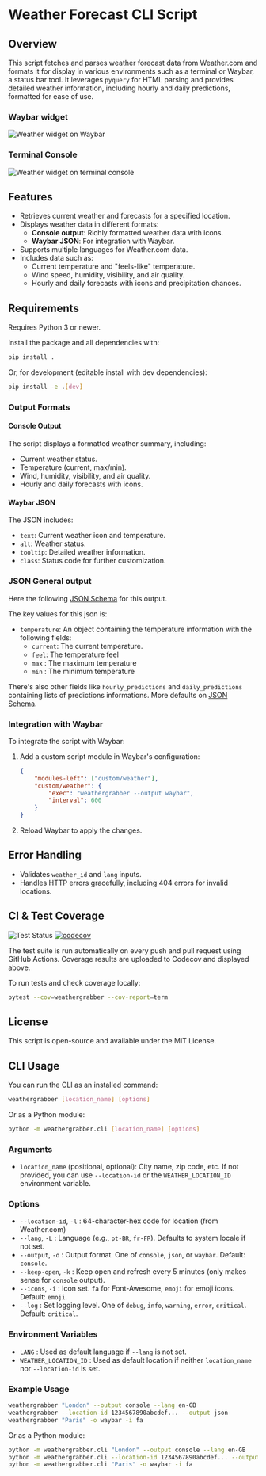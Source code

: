 # Weather Forecast CLI Script

## Overview

This script fetches and parses weather forecast data from Weather.com and formats it for display in various environments such as a terminal or Waybar, a status bar tool. It leverages `pyquery` for HTML parsing and provides detailed weather information, including hourly and daily predictions, formatted for ease of use.

### Waybar widget

![Weather widget on Waybar](image.png)

### Terminal Console

![Weather widget on terminal console](image-1.png)

## Features

- Retrieves current weather and forecasts for a specified location.
- Displays weather data in different formats:
  - **Console output**: Richly formatted weather data with icons.
  - **Waybar JSON**: For integration with Waybar.
- Supports multiple languages for Weather.com data.
- Includes data such as:
  - Current temperature and "feels-like" temperature.
  - Wind speed, humidity, visibility, and air quality.
  - Hourly and daily forecasts with icons and precipitation chances.

## Requirements

Requires Python 3 or newer.

Install the package and all dependencies with:

```sh
pip install .
```

Or, for development (editable install with dev dependencies):

```sh
pip install -e .[dev]
```

### Output Formats

#### Console Output

The script displays a formatted weather summary, including:

- Current weather status.
- Temperature (current, max/min).
- Wind, humidity, visibility, and air quality.
- Hourly and daily forecasts with icons.

#### Waybar JSON

The JSON includes:

- `text`: Current weather icon and temperature.
- `alt`: Weather status.
- `tooltip`: Detailed weather information.
- `class`: Status code for further customization.

### JSON General output

Here the following [JSON Schema](schema.json) for this output.

The key values for this json is:

- `temperature`: An object containing the temperature information with the following fields:
  - `current`: The current temperature.
  - `feel`: The temperature feel
  - `max` : The maximum temperature
  - `min` : The minimum temperature

There's also other fields like `hourly_predictions` and `daily_predictions` containing lists of predictions informations. More defaults on [JSON Schema](schema.json).

### Integration with Waybar

To integrate the script with Waybar:

1. Add a custom script module in Waybar's configuration:

   ```json
   {
       "modules-left": ["custom/weather"],
       "custom/weather": {
           "exec": "weathergrabber --output waybar",
           "interval": 600
       }
   }
   ```

2. Reload Waybar to apply the changes.

## Error Handling

- Validates `weather_id` and `lang` inputs.
- Handles HTTP errors gracefully, including 404 errors for invalid locations.

## CI & Test Coverage

![Test Status](https://github.com/cjuniorfox/weathergrabber/actions/workflows/python-package.yml/badge.svg)
[![codecov](https://codecov.io/gh/cjuniorfox/weathergrabber/branch/main/graph/badge.svg)](https://codecov.io/gh/cjuniorfox/weathergrabber)

The test suite is run automatically on every push and pull request using GitHub Actions. Coverage results are uploaded to Codecov and displayed above.

To run tests and check coverage locally:

```sh
pytest --cov=weathergrabber --cov-report=term
```

## License

This script is open-source and available under the MIT License.

## CLI Usage

You can run the CLI as an installed command:

```sh
weathergrabber [location_name] [options]
```

Or as a Python module:

```sh
python -m weathergrabber.cli [location_name] [options]
```

### Arguments

- `location_name` (positional, optional): City name, zip code, etc. If not provided, you can use `--location-id` or the `WEATHER_LOCATION_ID` environment variable.

### Options

- `--location-id`, `-l`   : 64-character-hex code for location (from Weather.com)
- `--lang`, `-L`          : Language (e.g., `pt-BR`, `fr-FR`). Defaults to system locale if not set.
- `--output`, `-o`        : Output format. One of `console`, `json`, or `waybar`. Default: `console`.
- `--keep-open`, `-k`     : Keep open and refresh every 5 minutes (only makes sense for `console` output).
- `--icons`, `-i`         : Icon set. `fa` for Font-Awesome, `emoji` for emoji icons. Default: `emoji`.
- `--log`                 : Set logging level. One of `debug`, `info`, `warning`, `error`, `critical`. Default: `critical`.

### Environment Variables

- `LANG`                  : Used as default language if `--lang` is not set.
- `WEATHER_LOCATION_ID`   : Used as default location if neither `location_name` nor `--location-id` is set.

### Example Usage

```sh
weathergrabber "London" --output console --lang en-GB
weathergrabber --location-id 1234567890abcdef... --output json
weathergrabber "Paris" -o waybar -i fa
```

Or as a Python module:

```sh
python -m weathergrabber.cli "London" --output console --lang en-GB
python -m weathergrabber.cli --location-id 1234567890abcdef... --output json
python -m weathergrabber.cli "Paris" -o waybar -i fa
```
